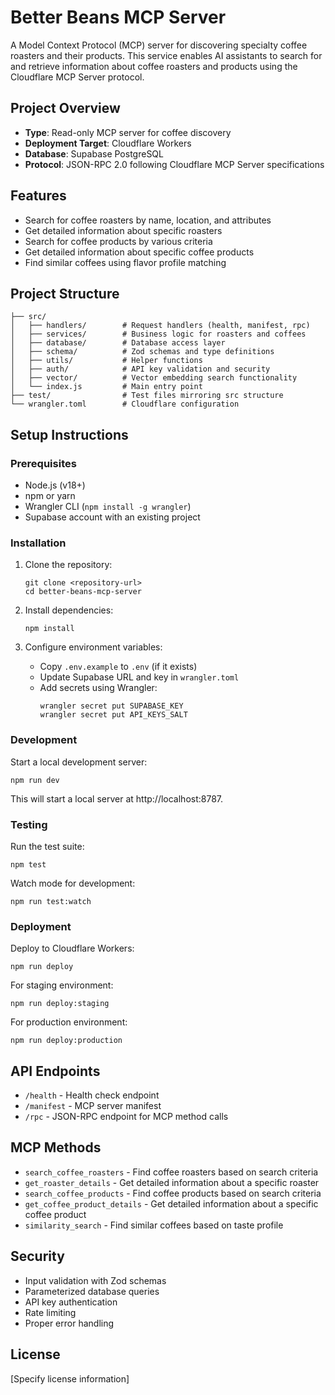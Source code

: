 # Better Beans MCP Server

A Model Context Protocol (MCP) server for discovering specialty coffee roasters and their products. This service enables AI assistants to search for and retrieve information about coffee roasters and products using the Cloudflare MCP Server protocol.

## Project Overview

- **Type**: Read-only MCP server for coffee discovery
- **Deployment Target**: Cloudflare Workers
- **Database**: Supabase PostgreSQL
- **Protocol**: JSON-RPC 2.0 following Cloudflare MCP Server specifications

## Features

- Search for coffee roasters by name, location, and attributes
- Get detailed information about specific roasters
- Search for coffee products by various criteria
- Get detailed information about specific coffee products
- Find similar coffees using flavor profile matching

## Project Structure

```
├── src/
│   ├── handlers/        # Request handlers (health, manifest, rpc)
│   ├── services/        # Business logic for roasters and coffees
│   ├── database/        # Database access layer
│   ├── schema/          # Zod schemas and type definitions
│   ├── utils/           # Helper functions
│   ├── auth/            # API key validation and security
│   ├── vector/          # Vector embedding search functionality
│   └── index.js         # Main entry point
├── test/                # Test files mirroring src structure
└── wrangler.toml        # Cloudflare configuration
```

## Setup Instructions

### Prerequisites

- Node.js (v18+)
- npm or yarn
- Wrangler CLI (`npm install -g wrangler`)
- Supabase account with an existing project

### Installation

1. Clone the repository:
   ```
   git clone <repository-url>
   cd better-beans-mcp-server
   ```

2. Install dependencies:
   ```
   npm install
   ```

3. Configure environment variables:
   - Copy `.env.example` to `.env` (if it exists)
   - Update Supabase URL and key in `wrangler.toml`
   - Add secrets using Wrangler:
     ```
     wrangler secret put SUPABASE_KEY
     wrangler secret put API_KEYS_SALT
     ```

### Development

Start a local development server:

```
npm run dev
```

This will start a local server at http://localhost:8787.

### Testing

Run the test suite:

```
npm test
```

Watch mode for development:

```
npm run test:watch
```

### Deployment

Deploy to Cloudflare Workers:

```
npm run deploy
```

For staging environment:

```
npm run deploy:staging
```

For production environment:

```
npm run deploy:production
```

## API Endpoints

- `/health` - Health check endpoint
- `/manifest` - MCP server manifest
- `/rpc` - JSON-RPC endpoint for MCP method calls

## MCP Methods

- `search_coffee_roasters` - Find coffee roasters based on search criteria
- `get_roaster_details` - Get detailed information about a specific roaster
- `search_coffee_products` - Find coffee products based on search criteria
- `get_coffee_product_details` - Get detailed information about a specific coffee product
- `similarity_search` - Find similar coffees based on taste profile

## Security

- Input validation with Zod schemas
- Parameterized database queries
- API key authentication
- Rate limiting
- Proper error handling

## License

[Specify license information]
